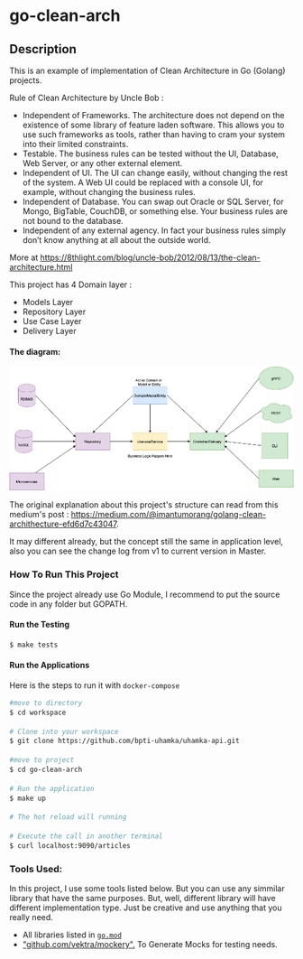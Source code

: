 # go-clean-arch

## Description

This is an example of implementation of Clean Architecture in Go (Golang) projects.

Rule of Clean Architecture by Uncle Bob :

- Independent of Frameworks. The architecture does not depend on the existence of some library of feature laden
  software. This allows you to use such frameworks as tools, rather than having to cram your system into their limited
  constraints.
- Testable. The business rules can be tested without the UI, Database, Web Server, or any other external element.
- Independent of UI. The UI can change easily, without changing the rest of the system. A Web UI could be replaced with
  a console UI, for example, without changing the business rules.
- Independent of Database. You can swap out Oracle or SQL Server, for Mongo, BigTable, CouchDB, or something else. Your
  business rules are not bound to the database.
- Independent of any external agency. In fact your business rules simply don’t know anything at all about the outside
  world.

More at https://8thlight.com/blog/uncle-bob/2012/08/13/the-clean-architecture.html

This project has 4 Domain layer :

- Models Layer
- Repository Layer
- Use Case Layer
- Delivery Layer

#### The diagram:

![img.png](img.png)

The original explanation about this project's structure can read from this medium's
post : https://medium.com/@imantumorang/golang-clean-archithecture-efd6d7c43047.

It may different already, but the concept still the same in application level, also you can see the change log from v1
to current version in Master.

### How To Run This Project

Since the project already use Go Module, I recommend to put the source code in any folder but GOPATH.

#### Run the Testing

```bash
$ make tests
```

#### Run the Applications

Here is the steps to run it with `docker-compose`

```bash
#move to directory
$ cd workspace

# Clone into your workspace
$ git clone https://github.com/bpti-uhamka/uhamka-api.git

#move to project
$ cd go-clean-arch

# Run the application
$ make up

# The hot reload will running

# Execute the call in another terminal
$ curl localhost:9090/articles
```

### Tools Used:

In this project, I use some tools listed below. But you can use any simmilar library that have the same purposes. But,
well, different library will have different implementation type. Just be creative and use anything that you really need.

- All libraries listed in [`go.mod`](https://github.com/bpti-uhamka/uhamka-api/blob/master/go.mod)
- ["github.com/vektra/mockery".](https://github.com/vektra/mockery) To Generate Mocks for testing needs.
